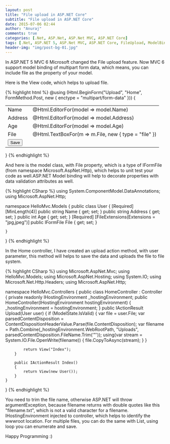 ```yaml
---
layout: post
title: "File upload in ASP.NET Core"
subtitle: "File upload in ASP.NET Core"
date: 2015-07-06 02:44
author: "Anuraj"
comments: true
categories: [.Net, ASP.Net, ASP.Net MVC, ASP.NET Core]
tags: [.Net, ASP.NET 5, ASP.Net MVC, ASP.NET Core, FileUpload, ModelBinding]
header-img: "img/post-bg-01.jpg"
---
```

In ASP.NET 5 MVC 6 Microsoft changed the File upload feature. Now MVC 6 support model binding of multipart form data, which means, you can include file as the property of your model.

Here is the View code, which helps to upload file.

{% highlight html %}
@using (Html.BeginForm("Upload", "Home", 
    FormMethod.Post, new { enctype = "multipart/form-data" }))
{
    <table>
        <tr>
            <td>Name</td>
            <td>@Html.EditorFor(model => model.Name)</td>
        </tr>
        <tr>
            <td>Address</td>
            <td>@Html.EditorFor(model => model.Address)</td>
        </tr>
        <tr>
            <td>Age</td>
            <td>@Html.EditorFor(model => model.Age)</td>
        </tr>
        <tr>
            <td>File</td>
            <td>@Html.TextBoxFor(m => m.File, new { type = "file" })</td>
        </tr>
        <tr>
            <td colspan="2">
                 <input type="submit" value="Save" />
            </td>
        </tr>
    </table>
}
{% endhighlight %}

And here is the model class, with File property, which is a type of IFormFile (from namespace Microsoft.AspNet.Http), which helps to unit test your code as well.ASP.NET Model binding will help to decorate properties with data validation attributes as well.

{% highlight CSharp %}
using System.ComponentModel.DataAnnotations;
using Microsoft.AspNet.Http;

namespace HelloMvc.Models
{
    public class User
    {
        [Required]
        [MinLength(4)]
        public string Name { get; set; }
        public string Address { get; set; }
        public int Age { get; set; }
        [Required]
        [FileExtensions(Extensions = "jpg,jpeg")]
        public IFormFile File { get; set; }

    }    
}
{% endhighlight %}

In the Home controller, I have created an upload action method, with user parameter, this method will helps to save the data and uploads the file to file system.

{% highlight CSharp %}
using Microsoft.AspNet.Mvc;
using HelloMvc.Models;
using Microsoft.AspNet.Hosting;
using System.IO;
using Microsoft.Net.Http.Headers;
using Microsoft.AspNet.Http;

namespace HelloMvc.Controllers
{
    public class HomeController : Controller
    {
        private readonly IHostingEnvironment _hostingEnvironment;
        public HomeController(IHostingEnvironment hostingEnvironment)
        {
            _hostingEnvironment = hostingEnvironment;
        }
        public IActionResult Upload(User user)
        {
            if (ModelState.IsValid)
            {
                var file = user.File;
                var parsedContentDisposition =
                    ContentDispositionHeaderValue.Parse(file.ContentDisposition);
                var filename = Path.Combine(_hostingEnvironment.WebRootPath,
                    "Uploads", parsedContentDisposition.FileName.Trim('"'));
                using(var stream = System.IO.File.OpenWrite(filename))
                {
                    file.CopyToAsync(stream);
                }
            }

            return View("Index");
        }

        public IActionResult Index()
        {
            return View(new User());
        }
    }
}
{% endhighlight %}

You need to trim the file name, otherwise ASP.NET will throw argumentException, because filename returns with double quotes like this "filename.txt", which is not a valid character for a filename. IHostingEnvironment injected to controller, which helps to identify the wwwroot location. For multiple files, you can do the same with List<IFormFile>, using loop you can enumerate and save. 

Happy Programming :)
